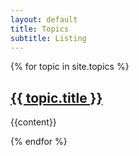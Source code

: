 ```yaml
---
layout: default
title: Topics
subtitle: Listing
---
```

<div class="topics">
    {% for topic in site.topics %}
       <h2><a href="{{ topic.permalink | prepend: site.baseurl }}"><span class="topic-title">{{ topic.title }}</span></a></h2>
       <p>{{content}}</p>
    {% endfor %}
</div>
